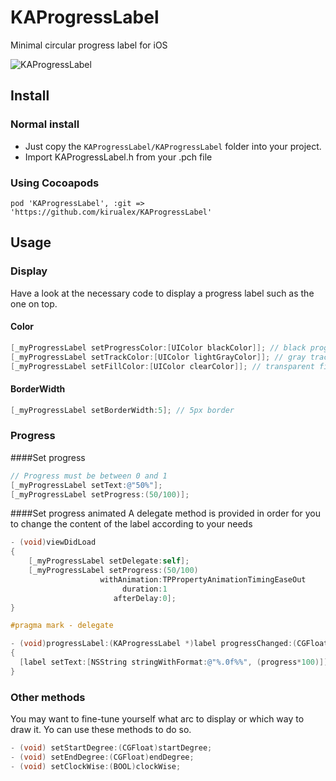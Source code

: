 # KAProgressLabel

Minimal circular progress label for iOS

![KAProgressLabel](http://i.imgur.com/NHlXx10.png)

## Install

### Normal install

* Just copy the `KAProgressLabel/KAProgressLabel` folder into your project.
* Import KAProgressLabel.h from your .pch file

### Using Cocoapods

`pod 'KAProgressLabel', :git => 'https://github.com/kirualex/KAProgressLabel'`

## Usage

### Display

Have a look at the necessary code to display a progress label such as the one on top.

#### Color

```objective-c
[_myProgressLabel setProgressColor:[UIColor blackColor]]; // black progress bar
[_myProgressLabel setTrackColor:[UIColor lightGrayColor]]; // gray track bar
[_myProgressLabel setFillColor:[UIColor clearColor]]; // transparent fill color
```

#### BorderWidth

```objective-c
[_myProgressLabel setBorderWidth:5]; // 5px border
```

### Progress

####Set progress

```objective-c
// Progress must be between 0 and 1
[_myProgressLabel setText:@"50%"];
[_myProgressLabel setProgress:(50/100)];
```

####Set progress animated
A delegate method is provided in order for you to change the content of the label according to your needs

```objective-c
- (void)viewDidLoad
{
	[_myProgressLabel setDelegate:self];
	[_myProgressLabel setProgress:(50/100)
	                withAnimation:TPPropertyAnimationTimingEaseOut
	                     duration:1
	                   afterDelay:0];
}

#pragma mark - delegate

- (void)progressLabel:(KAProgressLabel *)label progressChanged:(CGFloat)progress
{
  [label setText:[NSString stringWithFormat:@"%.0f%%", (progress*100)]];
}
```

### Other methods

You may want to fine-tune yourself what arc to display or which way to draw it.
Yo can use these methods to do so.

```objective-c
- (void) setStartDegree:(CGFloat)startDegree;
- (void) setEndDegree:(CGFloat)endDegree;
- (void) setClockWise:(BOOL)clockWise;
```



